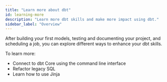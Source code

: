 ```yaml
---
title: "Learn more about dbt"
id: learning-more
description: "Learn more dbt skills and make more impact using dbt."
sidebar_label: "Overview"
---
```


After building your first models, testing and documenting your project, and scheduling a job, you can explore different ways to enhance your dbt skills.

To learn more:

* Connect to dbt Core using the command line interface
* Refactor legacy SQL
* Learn how to use Jinja
